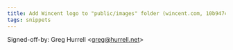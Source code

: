 ```yaml
---
title: Add Wincent logo to "public/images" folder (wincent.com, 10b947c)
tags: snippets
---
```


Signed-off-by: Greg Hurrell &lt;greg@hurrell.net&gt;
